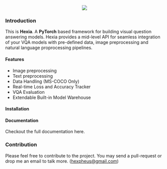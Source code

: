 <div align="center">
  <img src="http://uupload.ir/files/xu2_hexia.png">
</div>

### Introduction
This is **Hexia**. A **PyTorch** based framework for building visual question answering models. Hexia provides a mid-level API for seamless integration of your VQA models with pre-defined data, image preprocessing and natural language proprocessing pipelines.

#### Features
*   Image preprocessing
*   Text preprocessing
*   Data Handling (MS-COCO Only)
*   Real-time Loss and Accuracy Tracker
*   VQA Evaluation
*   Extendable Built-in Model Warehouse

#### Installation

#### Documentation
Checkout the full documentation here.

### Contribution
Please feel free to contribute to the project. You may send a pull-request or drop me an email to talk more. ([hexpheus@gmail.com](hexpheus@gmail.com))
